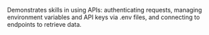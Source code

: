 Demonstrates skills in using APIs: authenticating requests, managing environment variables and API keys via .env files, and connecting to endpoints to retrieve data.
